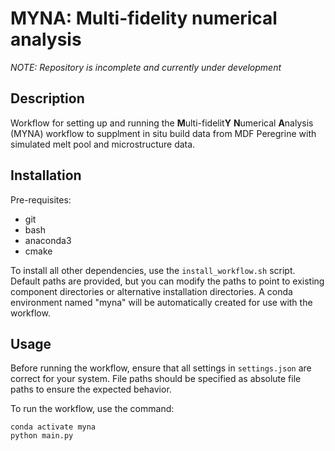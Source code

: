 # MYNA: Multi-fidelity numerical analysis

*NOTE: Repository is incomplete and currently under development*

## Description
Workflow for setting up and running the **M**ulti-fidelit**Y** **N**umerical **A**nalysis (MYNA) workflow to supplment in situ build data from MDF Peregrine with simulated melt pool and microstructure data.

## Installation
Pre-requisites:
- git
- bash
- anaconda3
- cmake

To install all other dependencies, use the `install_workflow.sh` script. 
Default paths are provided, but you can modify the paths to point to existing
component directories or alternative installation directories. A conda
environment named "myna" will be automatically created for use with
the workflow.

## Usage
Before running the workflow, ensure that all settings in `settings.json` are 
correct for your system. File paths should be specified as absolute file paths
to ensure the expected behavior.

To run the workflow, use the command:
```
conda activate myna
python main.py
```